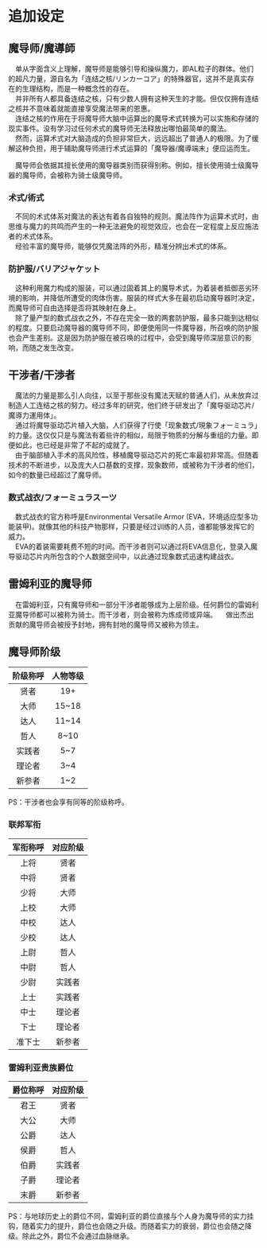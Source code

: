 # 追加设定

## 魔导师/魔導師
&emsp;单从字面含义上理解，魔导师是能够引导和操纵魔力，即AL粒子的群体。他们的超凡力量，源自名为「连结之核/リンカーコア」的特殊器官，这并不是真实存在的生理结构，而是一种概念性的存在。  
&emsp;并非所有人都具备连结之核，只有少数人拥有这种天生的才能。但仅仅拥有连结之核并不意味着就能直接享受魔法带来的恩惠。  
&emsp;连结之核的作用在于将魔导师大脑中运算出的魔导术式转换为可以实施和存储的现实事件。没有学习过任何术式的魔导师无法释放出哪怕最简单的魔法。  
&emsp;然而，运算术式对大脑造成的负担非常巨大，远远超出了普通人的极限。为了缓解这种负担，用于辅助魔导师进行术式运算的「魔导器/魔導端末」便应运而生。

&emsp;魔导师会依据其擅长使用的魔导器类别而获得别称。例如，擅长使用骑士级魔导器的魔导师，会被称为骑士级魔导师。

### 术式/術式
&emsp;不同的术式体系对魔法的表达有着各自独特的规则。魔法阵作为运算术式时，由思维与魔力的共鸣而产生的一种无法避免的视觉效应，也会在一定程度上反应施法者的术式体系。  
&emsp;经验丰富的魔导师，能够仅凭魔法阵的外形，精准分辨出术式的体系。

### 防护服/バリアジャケット
&emsp;这种利用魔力构成的服装，可以通过固着其上的魔导术式，为着装者抵御恶劣环境的影响，并降低所遭受的肉体伤害。服装的样式大多在最初启动魔导器时决定，而魔导师可自由选择是否将其映射在身上。  
&emsp;除了量产型的数式战衣之外，不存在完全一致的两套防护服，最多只能到达相似的程度。只要启动魔导器的魔导师不同，即便使用同一件魔导器，所召唤的防护服也会产生差别。这是因为防护服在被召唤的过程中，会受到魔导师深层意识的影响，而随之发生改变。

## 干涉者/干渉者
&emsp;魔法的力量是那么引人向往，以至于那些没有魔法天赋的普通人们，从未放弃过制造人工连结之核的努力。经过多年的研究，他们终于研发出了「魔导驱动芯片/魔導力運用体」。  
&emsp;通过将魔导驱动芯片植入大脑，人们获得了行使「现象数式/現象フォーミュラ」的力量。这仅仅只是与魔法有着些许的相似，局限于物质的分解与重组的力量。即便如此，也已经是非常了不起的成就了。  
&emsp;由于脑部植入手术的高风险性，移植魔导驱动芯片的死亡率最初非常高。但随着技术的不断进步，以及庞大人口基数的支撑，现象数师，或被称为干涉者的他们，如今的数量已经超过了魔导师。

### 数式战衣/フォーミュラスーツ
&emsp;数式战衣的官方称呼是Environmental Versatile Armor (EVA，环境适应型多功能装甲)。就像其他的科技产物那样，只要是经过训练的人员，谁都能够发挥它的威力。  
&emsp;EVA的着装需要耗费不短的时间。而干涉者则可以通过将EVA信息化，登录入魔导驱动芯片内所包含的个人数据空间中，以此通过现象数式迅速构建战衣。  

## 雷姆利亚的魔导师
&emsp;在雷姆利亚，只有魔导师和一部分干涉者能够成为上层阶级。任何爵位的雷姆利亚魔导师都可以被称为骑士。而干涉者，则会被称为炼成师或异端。
&emsp;做出杰出贡献的魔导师会被授予封地，拥有封地的魔导师又被称为领主。

## 魔导师阶级

| 阶级称呼 | 人物等级 |
| :------: | :------: |
|   贤者   |   19+    |
|   大师   |  15~18   |
|   达人   |  11~14   |
|   哲人   |   8~10   |
|  实践者  |   5~7    |
|  理论者  |   3~4    |
|  新参者  |   1~2    |

PS：干涉者也会享有同等的阶级称呼。

### 联邦军衔

| 军衔称呼 | 对应阶级 |
| :------: | :------: |
|   上将   |   贤者   |
|   中将   |   贤者   |
|   少将   |   大师   |
|   上校   |   大师   |
|   中校   |   达人   |
|   少校   |   达人   |
|   上尉   |   哲人   |
|   中尉   |   哲人   |
|   少尉   |  实践者  |
|   上士   |  实践者  |
|   中士   |  理论者  |
|   下士   |  理论者  |
|  准下士  |  新参者  |

### 雷姆利亚贵族爵位

| 爵位称呼 | 对应阶级 |
| :------: | :------: |
|   君王   |   贤者   |
|   大公   |   大师   |
|   公爵   |   达人   |
|   侯爵   |   哲人   |
|   伯爵   |  实践者  |
|   子爵   |  理论者  |
|   末爵   |  新参者  |

PS：与地球历史上的爵位不同，雷姆利亚的爵位直接与个人身为魔导师的实力挂钩，随着实力的提升，爵位也会随之升级。而随着实力的衰弱，爵位也会随之降级。除此之外，爵位不会通过血脉继承。